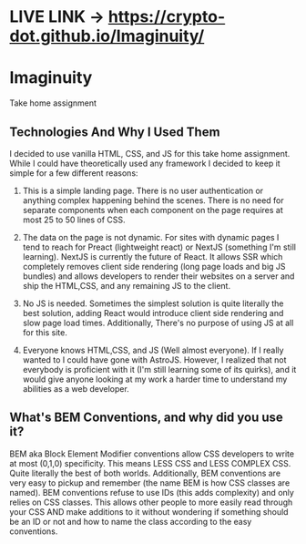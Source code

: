 # LIVE LINK -> https://crypto-dot.github.io/Imaginuity/

# Imaginuity
Take home assignment

## Technologies And Why I Used Them
I decided to use vanilla HTML, CSS, and JS for this take home assignment. While I could have theoretically used any framework I decided to keep it simple for a few different reasons:

1. This is a simple landing page. There is no user authentication or anything complex happening behind the scenes. There is no need for separate components when each component on the page requires at most 25 to 50 lines of CSS. 

2. The data on the page is not dynamic. For sites with dynamic pages I tend to reach for Preact (lightweight react) or NextJS (something I'm still learning). NextJS is currently the future of React. It allows SSR which completely removes client side rendering (long page loads and big JS bundles) and allows developers to render their websites on a server and ship the HTML,CSS, and any remaining JS to the client.

3. No JS is needed. Sometimes the simplest solution is quite literally the best solution, adding React would introduce client side rendering and slow page load times. Additionally, There's no purpose of using JS at all for this site.

4. Everyone knows HTML,CSS, and JS (Well almost everyone). If I really wanted to I could have gone with AstroJS. However, I realized that not everybody is proficient with it (I'm still learning some of its quirks), and it would give anyone looking at my work a harder time to understand my abilities as a web developer.

## What's BEM Conventions, and why did you use it?

BEM aka Block Element Modifier conventions allow CSS developers to write at most (0,1,0) specificity. This means LESS CSS and LESS COMPLEX CSS. Quite literally the best of both worlds. Additionally, BEM conventions are very easy to pickup and remember (the name BEM is how CSS classes are named). BEM conventions refuse to use IDs (this adds complexity) and only relies on CSS classes. This allows other people to more easily read through your CSS AND make additions to it without wondering if something should be an ID or not and how to name the class according to the easy conventions.
